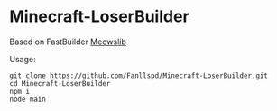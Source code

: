 # Minecraft-LoserBuilder

Based on FastBuilder [Meowslib](https://github.com/CAIMEOX/Meowslib)

Usage:
```
git clone https://github.com/Fanllspd/Minecraft-LoserBuilder.git
cd Minecraft-LoserBuilder
npm i
node main
```
